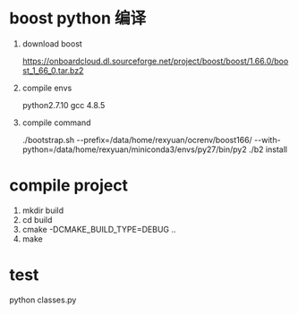 
# boost python 编译
1. download boost

	https://onboardcloud.dl.sourceforge.net/project/boost/boost/1.66.0/boost_1_66_0.tar.bz2

2. compile envs

	python2.7.10 gcc 4.8.5

3. compile command

	./bootstrap.sh --prefix=/data/home/rexyuan/ocrenv/boost166/ --with-python=/data/home/rexyuan/miniconda3/envs/py27/bin/py2
./b2 install

# compile project
1. mkdir build
2. cd build
3. cmake  -DCMAKE_BUILD_TYPE=DEBUG ..
4. make

# test
python classes.py


